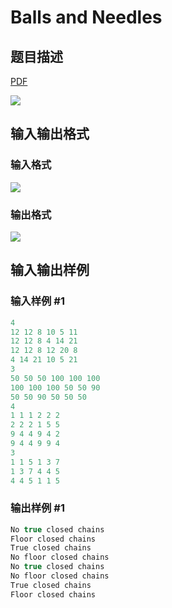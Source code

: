# Balls and Needles

## 题目描述

[problemUrl]: https://uva.onlinejudge.org/index.php?option=com_onlinejudge&Itemid=8&category=871&page=show_problem&problem=5069

[PDF](https://uva.onlinejudge.org/external/131/p13169.pdf)

![](https://cdn.luogu.com.cn/upload/vjudge_pic/UVA13169/05a8a8244b63f3d31a65de2cb67a90a41080e5bb.png)

## 输入输出格式

### 输入格式

![](https://cdn.luogu.com.cn/upload/vjudge_pic/UVA13169/9dbc84f7988b6fabcdc198b63cf6ffc4c14fa522.png)

### 输出格式

![](https://cdn.luogu.com.cn/upload/vjudge_pic/UVA13169/9dd3324c9ddf60a406ad724b478425f3f32a6436.png)

## 输入输出样例

### 输入样例 #1

```cpp
4
12 12 8 10 5 11
12 12 8 4 14 21
12 12 8 12 20 8
4 14 21 10 5 21
3
50 50 50 100 100 100
100 100 100 50 50 90
50 50 90 50 50 50
4
1 1 1 2 2 2
2 2 2 1 5 5
9 4 4 9 4 2
9 4 4 9 9 4
3
1 1 5 1 3 7
1 3 7 4 4 5
4 4 5 1 1 5
```


### 输出样例 #1

```cpp
No true closed chains
Floor closed chains
True closed chains
No floor closed chains
No true closed chains
No floor closed chains
True closed chains
Floor closed chains
```


